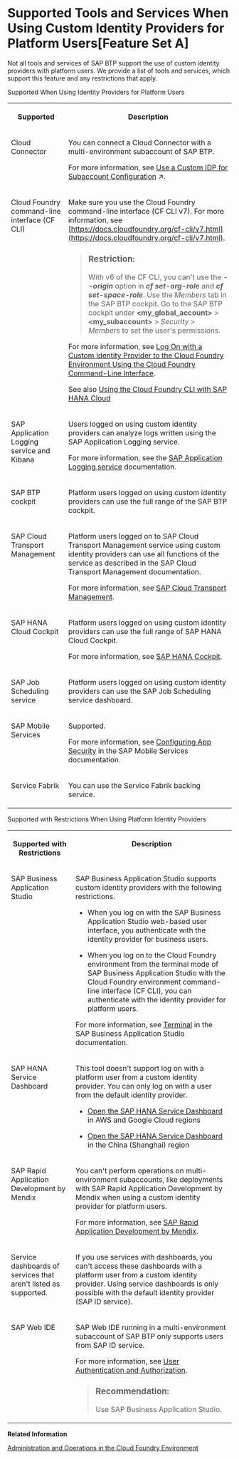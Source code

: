 <!-- loio94ef5154e384408796c035a82b043f82 -->

# Supported Tools and Services When Using Custom Identity Providers for Platform Users\[Feature Set A\]

Not all tools and services of SAP BTP support the use of custom identity providers with platform users. We provide a list of tools and services, which support this feature and any restrictions that apply.



<a name="loio94ef5154e384408796c035a82b043f82__table_lls_qwq_ylb"/>Supported When Using Identity Providers for Platform Users


<table>
<tr>
<th valign="top">

Supported



</th>
<th valign="top">

Description



</th>
</tr>
<tr>
<td valign="top">

 Cloud Connector 



</td>
<td valign="top">

You can connect a Cloud Connector with a multi-environment subaccount of SAP BTP.

For more information, see [Use a Custom IDP for Subaccount Configuration](https://help.sap.com/viewer/cca91383641e40ffbe03bdc78f00f681/Cloud/en-US/202261235a204db5ba0b35bbaa6d40ff.html "Enable custom identity provider (IDP) authentication to configure a Cloud Foundry subaccount in the Cloud Connector by using a one-time passcode.") :arrow_upper_right:.



</td>
</tr>
<tr>
<td valign="top">

 Cloud Foundry command-line interface \(CF CLI\)



</td>
<td valign="top">

Make sure you use the Cloud Foundry command-line interface \(CF CLI v7\). For more information, see [https://docs.cloudfoundry.org/cf-cli/v7.html](https://docs.cloudfoundry.org/cf-cli/v7.html).

> ### Restriction:  
> With v6 of the CF CLI, you can't use the ***--origin*** option in ***cf set-org-role*** and ***cf set-space-role***. Use the *Members* tab in the SAP BTP cockpit. Go to the SAP BTP cockpit under **<my\_global\_account\>** \> **<my\_subaccount\>** \> *Security* \> *Members* to set the user's permissions.

For more information, see [Log On with a Custom Identity Provider to the Cloud Foundry Environment Using the Cloud Foundry Command-Line Interface](log-on-with-a-custom-identity-provider-to-the-cloud-foundry-environment-using-the-cloud-d477618.md).

See also [Using the Cloud Foundry CLI with SAP HANA Cloud](https://help.sap.com/viewer/9ae9104a46f74a6583ce5182e7fb20cb/hanacloud/en-US/921f3e46247947779d69b8c85c9b9985.html)



</td>
</tr>
<tr>
<td valign="top">

 SAP Application Logging service and Kibana



</td>
<td valign="top">

Users logged on using custom identity providers can analyze logs written using the SAP Application Logging service.

For more information, see the [SAP Application Logging service](https://help.sap.com/viewer/product/APPLICATION_LOGGING/Cloud/en-US) documentation.



</td>
</tr>
<tr>
<td valign="top">

 SAP BTP cockpit 



</td>
<td valign="top">

Platform users logged on using custom identity providers can use the full range of the SAP BTP cockpit.



</td>
</tr>
<tr>
<td valign="top">

SAP Cloud Transport Management



</td>
<td valign="top">

Platform users logged on to SAP Cloud Transport Management service using custom identity providers can use all functions of the service as described in the SAP Cloud Transport Management documentation.

For more information, see [SAP Cloud Transport Management](https://help.sap.com/viewer/product/TRANSPORT_MANAGEMENT_SERVICE/Cloud/en-US).



</td>
</tr>
<tr>
<td valign="top">

 SAP HANA Cloud Cockpit



</td>
<td valign="top">

Platform users logged on using custom identity providers can use the full range of SAP HANA Cloud Cockpit.

For more information, see [SAP HANA Cockpit](https://help.sap.com/viewer/9630e508caef4578b34db22014998dba/cloud/en-US/6a42679ed8574fb79e94f3e03e6d57bf.html).



</td>
</tr>
<tr>
<td valign="top">

 SAP Job Scheduling service 



</td>
<td valign="top">

Platform users logged on using custom identity providers can use the SAP Job Scheduling service dashboard.



</td>
</tr>
<tr>
<td valign="top">

 SAP Mobile Services 



</td>
<td valign="top">

Supported.

For more information, see [Configuring App Security](https://help.sap.com/viewer/468990a67780424a9e66eb096d4345bb/Cloud/en-US/cfda4108a6b845d686d6d465a7db6d91.html) in the SAP Mobile Services documentation.



</td>
</tr>
<tr>
<td valign="top">

Service Fabrik



</td>
<td valign="top">

You can use the Service Fabrik backing service.



</td>
</tr>
</table>

<a name="loio94ef5154e384408796c035a82b043f82__table_n5p_1lm_5lb"/>Supported with Restrictions When Using Platform Identity Providers


<table>
<tr>
<th valign="top">

Supported with Restrictions



</th>
<th valign="top">

Description



</th>
</tr>
<tr>
<td valign="top">

 SAP Business Application Studio 



</td>
<td valign="top">

SAP Business Application Studio supports custom identity providers with the following restrictions.

-   When you log on with the SAP Business Application Studio web-based user interface, you authenticate with the identity provider for business users.

-   When you log on to the Cloud Foundry environment from the terminal mode of SAP Business Application Studio with the Cloud Foundry environment command-line interface \(CF CLI\), you can authenticate with the identity provider for platform users.


For more information, see [Terminal](https://help.sap.com/viewer/9d1db9835307451daa8c930fbd9ab264/Cloud/en-US/c8b4ae95701942a5a21be4e84749f97f.html) in the SAP Business Application Studio documentation.



</td>
</tr>
<tr>
<td valign="top">

 SAP HANA Service Dashboard



</td>
<td valign="top">

This tool doesn't support log on with a platform user from a custom identity provider. You can only log on with a user from the default identity provider.

-   [Open the SAP HANA Service Dashboard](https://help.sap.com/viewer/cc53ad464a57404b8d453bbadbc81ceb/Cloud/en-US/fe80d7c024da4a969bafddd5692dbc1a.html) in AWS and Google Cloud regions

-   [Open the SAP HANA Service Dashboard](https://help.sap.com/viewer/cc53ad464a57404b8d453bbadbc81ceb/alibabacloud/en-US/fe80d7c024da4a969bafddd5692dbc1a.html) in the China \(Shanghai\) region




</td>
</tr>
<tr>
<td valign="top">

 SAP Rapid Application Development by Mendix 



</td>
<td valign="top">

You can't perform operations on multi-environment subaccounts, like deployments with SAP Rapid Application Development by Mendix when using a custom identity provider for platform users.

For more information, see [SAP Rapid Application Development by Mendix](https://help.sap.com/viewer/product/Mendix/Cloud/en-US).



</td>
</tr>
<tr>
<td valign="top">

Service dashboards of services that aren't listed as supported.



</td>
<td valign="top">

If you use services with dashboards, you can't access these dashboards with a platform user from a custom identity provider. Using service dashboards is only possible with the default identity provider \(SAP ID service\).



</td>
</tr>
<tr>
<td valign="top">

 SAP Web IDE 



</td>
<td valign="top">

SAP Web IDE running in a multi-environment subaccount of SAP BTP only supports users from SAP ID service.

For more information, see [User Authentication and Authorization](https://help.sap.com/viewer/825270ffffe74d9f988a0f0066ad59f0/CF/en-US/94f7eb83215c470ca2bc5e1eead2de5f.html?q=User%20authentication).

> ### Recommendation:  
> Use SAP Business Application Studio.



</td>
</tr>
</table>

**Related Information**  


[Administration and Operations in the Cloud Foundry Environment](administration-and-operations-in-the-cloud-foundry-environment-a6b3b81.md "Learn about the different account administration and application operation tasks which you can perform in the Cloud Foundry environment.")

